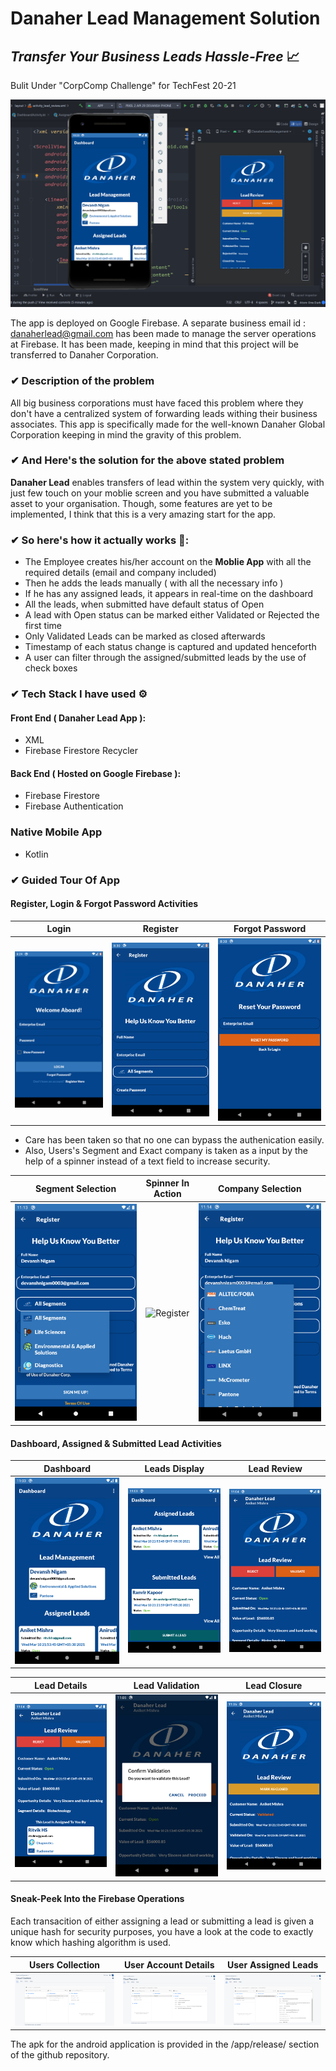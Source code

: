 # Danaher Lead Management Solution
## _Transfer Your Business Leads Hassle-Free_ 📈
Bulit Under  "CorpComp Challenge" for TechFest 20-21 

![Preview](/preview.png)

The app is deployed on Google Firebase. A separate business email id : danaherlead@gmail.com has been made to manage the server operations at Firebase. It has been made, keeping in mind that this project will be transferred to Danaher Corporation.

### ✔ Description  of the problem
All big business corporations must have faced this problem where they don't have a centralized system of forwarding leads withing their business associates. This app is specifically made for the well-known Danaher Global Corporation keeping in mind the gravity of this problem.

### ✔  And Here's the solution for the above stated problem
**Danaher Lead** enables transfers of lead within the system very quickly, with just few touch on your moblie screen and you have submitted a valuable asset to your organisation. Though, some features are yet to be implemented, I think that this is a very amazing start for the app.

### ✔  So here's how it actually works 📱:
- The Employee creates his/her account on the **Moblie App** with all the required details (email and company included)
- Then he adds the leads manually ( with all the necessary info )
- If he has any assigned leads, it appears in real-time on the dashboard
- All the leads, when submitted have default status of Open
- A lead with Open status can be marked either Validated or Rejected the first time
- Only Validated Leads can be marked as closed afterwards
- Timestamp of each status change is captured and updated henceforth
- A user can filter through the assigned/submitted leads by the use of check boxes

### ✔  Tech Stack I have used ⚙

#### Front End ( Danaher Lead App ):
- XML 
- Firebase Firestore Recycler

#### Back End  ( Hosted on Google Firebase ):
- Firebase Firestore
- Firebase Authentication

### Native Mobile App 
- Kotlin

### ✔ Guided Tour Of App 

#### Register, Login & Forgot Password Activities

Login             |  Register | Forgot Password
:-------------------------:|:-------------------------:|:-------------------------:
![Login](/app-screenshots/Login.png)  |  ![Register](/app-screenshots/Register.png) | ![ForgotPassword](/app-screenshots/ForgotPassword.png)

- Care has been taken so that no one can bypass the authenication easily. 
- Also, Users's Segment and Exact company is taken as a input by the help of a spinner instead of a text field to increase security.

Segment Selection             |  Spinner In Action | Company Selection
:-------------------------:|:-------------------------:|:-------------------------:
![Segment](/app-screenshots/segment.png)  |  ![Register](/app-screenshots/segmentss.gif) | ![ForgotPassword](/app-screenshots/Screenshot_1615398241.png)


#### Dashboard, Assigned & Submitted Lead Activities

Dashboard             |  Leads Display | Lead Review
:-------------------------:|:-------------------------:|:-------------------------:
![Dashboard](/app-screenshots/Dashboard.png)  |  ![Lead Display](/app-screenshots/Leads.png) | ![Lead Review](/app-screenshots/LeadReview.png)

Lead Details            |  Lead Validation | Lead Closure
:-------------------------:|:-------------------------:|:-------------------------:
![Lead Details](/app-screenshots/LeadDetails.png)  |  ![Lead Validation](/app-screenshots/Validation.png) | ![Lead Closure](/app-screenshots/Closure.png)

#### Sneak-Peek Into the Firebase Operations

Each transacition of either assigning a lead or submitting a lead is given a unique hash for security purposes, you have a look at the code to exactly know which hashing algorithm is used.

Users Collection           |  User Account Details | User Assigned Leads
:-------------------------:|:-------------------------:|:-------------------------:
![Lead Details](/app-screenshots/UsersCollection.png)  |  ![Lead Validation](/app-screenshots/UserDetails.png) | ![Lead Closure](/app-screenshots/AssignedLeads.png)




The apk for the android application is provided in the /app/release/ section of the github repository. 
